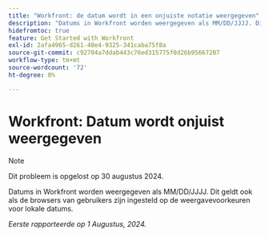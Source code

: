 ```yaml
---
title: "Workfront: de datum wordt in een onjuiste notatie weergegeven"
description: "Datums in Workfront worden weergegeven als MM/DD/JJJJ. Dit geldt zelfs wanneer gebruikers hun browsers hebben ingesteld op de lokale voorkeuren voor datumweergave."
hidefromtoc: true
feature: Get Started with Workfront
exl-id: 2afa4965-d261-48e4-9325-341caba75f8a
source-git-commit: c92704a7ddab443c76ed315775f0d26b95667207
workflow-type: tm+mt
source-wordcount: '72'
ht-degree: 0%

---
```


# Workfront: Datum wordt onjuist weergegeven

>[!NOTE]
>
>Dit probleem is opgelost op 30 augustus 2024.

Datums in Workfront worden weergegeven als MM/DD/JJJJ. Dit geldt ook als de browsers van gebruikers zijn ingesteld op de weergavevoorkeuren voor lokale datums.

_Eerste rapporteerde op 1 Augustus, 2024._
